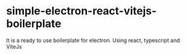 # simple-electron-react-vitejs-boilerplate
It is a ready to use boilerplate for electron. Using react, typescript and ViteJs
